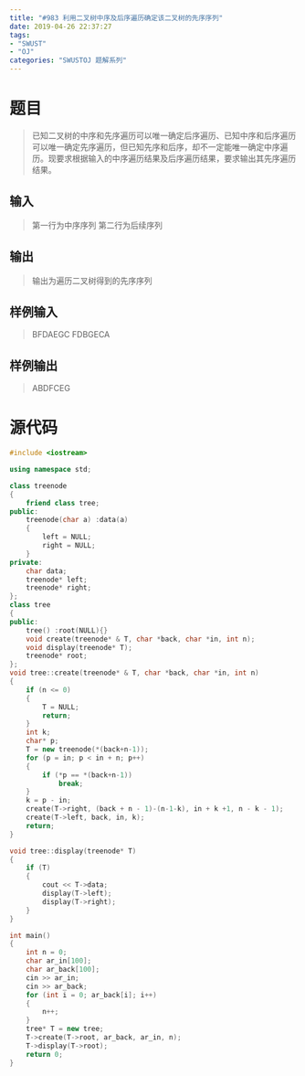 ```yaml
---
title: "#983 利用二叉树中序及后序遍历确定该二叉树的先序序列"
date: 2019-04-26 22:37:27
tags:
- "SWUST"
- "OJ"
categories: "SWUSTOJ 题解系列"
---
```


# 题目

> 已知二叉树的中序和先序遍历可以唯一确定后序遍历、已知中序和后序遍历可以唯一确定先序遍历，但已知先序和后序，却不一定能唯一确定中序遍历。现要求根据输入的中序遍历结果及后序遍历结果，要求输出其先序遍历结果。

<!-- more -->

## 输入

> 第一行为中序序列 
第二行为后续序列

## 输出

> 输出为遍历二叉树得到的先序序列

## 样例输入

> BFDAEGC
FDBGECA

## 样例输出

> ABDFCEG

# 源代码

```cpp
#include <iostream>

using namespace std;

class treenode
{
	friend class tree;
public:
	treenode(char a) :data(a)
	{
		left = NULL;
		right = NULL;
	}
private:
	char data;
	treenode* left;
	treenode* right;
};
class tree
{
public:
	tree() :root(NULL){}
	void create(treenode* & T, char *back, char *in, int n);
	void display(treenode* T);
	treenode* root;
};
void tree::create(treenode* & T, char *back, char *in, int n)
{
	if (n <= 0)
	{
		T = NULL;
		return;
	}
	int k;
	char* p;
	T = new treenode(*(back+n-1));
	for (p = in; p < in + n; p++)
	{
		if (*p == *(back+n-1))
			break;
	}
	k = p - in;
	create(T->right, (back + n - 1)-(n-1-k), in + k +1, n - k - 1);
	create(T->left, back, in, k);
	return;
}

void tree::display(treenode* T)
{
	if (T)
	{
		cout << T->data;
		display(T->left);
		display(T->right);
	}
}

int main()
{
	int n = 0;
	char ar_in[100];
	char ar_back[100];
	cin >> ar_in;
	cin >> ar_back;
	for (int i = 0; ar_back[i]; i++)
	{
		n++;
	}
	tree* T = new tree;
	T->create(T->root, ar_back, ar_in, n);
	T->display(T->root);
	return 0;
}
```
